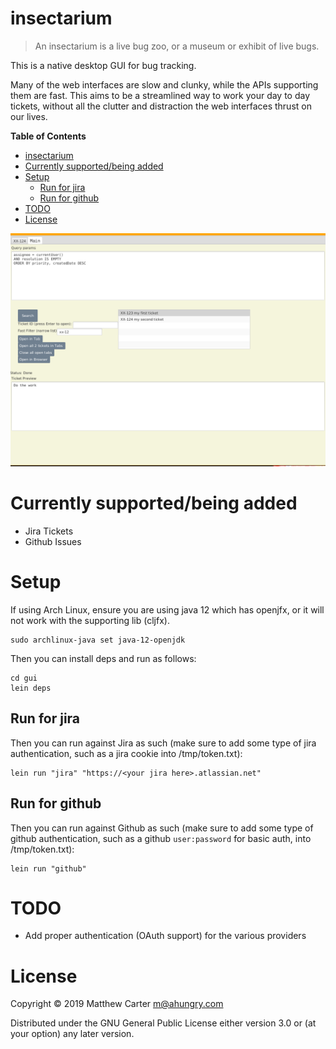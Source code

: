 # insectarium

> An insectarium is a live bug zoo, or a museum or exhibit of live bugs.

This is a native desktop GUI for bug tracking.

Many of the web interfaces are slow and clunky, while the APIs
supporting them are fast.  This aims to be a streamlined way to
work your day to day tickets, without all the clutter and distraction
the web interfaces thrust on our lives.

<!-- markdown-toc start - Don't edit this section. Run M-x markdown-toc-refresh-toc -->
**Table of Contents**

- [insectarium](#insectarium)
- [Currently supported/being added](#currently-supportedbeing-added)
- [Setup](#setup)
    - [Run for jira](#run-for-jira)
    - [Run for github](#run-for-github)
- [TODO](#todo)
- [License](#license)

<!-- markdown-toc end -->

![insectarium](https://github.com/ahungry/insectarium/blob/master/insectarium.png)

# Currently supported/being added

- Jira Tickets
- Github Issues

# Setup

If using Arch Linux, ensure you are using java 12 which has openjfx,
or it will not work with the supporting lib (cljfx).

```
sudo archlinux-java set java-12-openjdk
```

Then you can install deps and run as follows:

```
cd gui
lein deps
```

## Run for jira

Then you can run against Jira as such (make sure to add some type of
jira authentication, such as a jira cookie into /tmp/token.txt):

```
lein run "jira" "https://<your jira here>.atlassian.net"
```

## Run for github

Then you can run against Github as such (make sure to add some type of
github authentication, such as a github `user:password` for basic auth, into /tmp/token.txt):

```
lein run "github"
```

# TODO

- Add proper authentication (OAuth support) for the various providers

# License

Copyright © 2019 Matthew Carter <m@ahungry.com>

Distributed under the GNU General Public License either version 3.0 or (at
your option) any later version.
